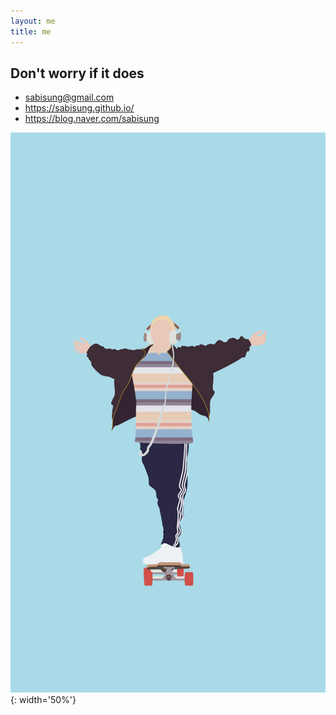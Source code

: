 ```yaml
---
layout: me
title: me
---
```


## Don't worry if it does

* sabisung@gmail.com
* https://sabisung.github.io/
* https://blog.naver.com/sabisung

![프로필 사진](/images/profile_pic.png){: width='50%'}
